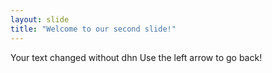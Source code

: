 ```yaml
---
layout: slide
title: "Welcome to our second slide!"
---
```

Your text changed without dhn
Use the left arrow to go back!
